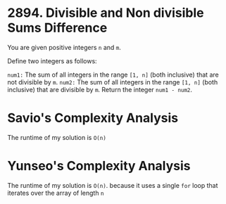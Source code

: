 # 2894. Divisible and Non divisible Sums Difference

You are given positive integers `n` and `m`.

Define two integers as follows:

`num1:` The sum of all integers in the range `[1, n]` (both inclusive) that are not divisible by `m`.
`num2:` The sum of all integers in the range `[1, n]` (both inclusive) that are divisible by `m`.
Return the integer `num1 - num2`.

# Savio's Complexity Analysis

The runtime of my solution is `O(n)`

# Yunseo's Complexity Analysis

The runtime of my solution is `O(n)`.
because it uses a single `for` loop that iterates over the array of length `n`